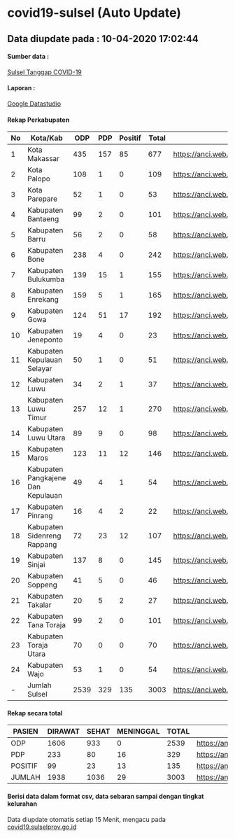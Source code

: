 # covid19-sulsel (Auto Update)

## Data diupdate pada : 10-04-2020 17:02:44

#### Sumber data :
[Sulsel Tanggap COVID-19](https://covid19.sulselprov.go.id)

#### Laporan :
[Google Datastudio](https://datastudio.google.com/reporting/29b5c6e3-f3d8-4c7e-a88b-39df6365b057)

#### Rekap Perkabupaten 
|No|Kota/Kab|ODP|PDP|Positif|Total|Link|
| --- | --- | --- | --- | --- | --- | --- |
|1|Kota Makassar|435|157|85|677|https://anci.web.id/cor/kota_makassar.html|
|2|Kota Palopo|108|1|0|109|https://anci.web.id/cor/kota_palopo.html|
|3|Kota Parepare|52|1|0|53|https://anci.web.id/cor/kota_parepare.html|
|4|Kabupaten Bantaeng|99|2|0|101|https://anci.web.id/cor/kabupaten_bantaeng.html|
|5|Kabupaten Barru|56|2|0|58|https://anci.web.id/cor/kabupaten_barru.html|
|6|Kabupaten Bone|238|4|0|242|https://anci.web.id/cor/kabupaten_bone.html|
|7|Kabupaten Bulukumba|139|15|1|155|https://anci.web.id/cor/kabupaten_bulukumba.html|
|8|Kabupaten Enrekang|159|5|1|165|https://anci.web.id/cor/kabupaten_enrekang.html|
|9|Kabupaten Gowa|124|51|17|192|https://anci.web.id/cor/kabupaten_gowa.html|
|10|Kabupaten Jeneponto|19|4|0|23|https://anci.web.id/cor/kabupaten_jeneponto.html|
|11|Kabupaten Kepulauan Selayar|50|1|0|51|https://anci.web.id/cor/kabupaten_kepulauan_selayar.html|
|12|Kabupaten Luwu|34|2|1|37|https://anci.web.id/cor/kabupaten_luwu.html|
|13|Kabupaten Luwu Timur|257|12|1|270|https://anci.web.id/cor/kabupaten_luwu_timur.html|
|14|Kabupaten Luwu Utara|89|9|0|98|https://anci.web.id/cor/kabupaten_luwu_utara.html|
|15|Kabupaten Maros|123|11|12|146|https://anci.web.id/cor/kabupaten_maros.html|
|16|Kabupaten Pangkajene Dan Kepulauan|49|4|1|54|https://anci.web.id/cor/kabupaten_pangkajene_dan_kepulauan.html|
|17|Kabupaten Pinrang|16|4|2|22|https://anci.web.id/cor/kabupaten_pinrang.html|
|18|Kabupaten Sidenreng Rappang|72|23|12|107|https://anci.web.id/cor/kabupaten_sidenreng_rappang.html|
|19|Kabupaten Sinjai|137|8|0|145|https://anci.web.id/cor/kabupaten_sinjai.html|
|20|Kabupaten Soppeng|41|5|0|46|https://anci.web.id/cor/kabupaten_soppeng.html|
|21|Kabupaten Takalar|20|5|2|27|https://anci.web.id/cor/kabupaten_takalar.html|
|22|Kabupaten Tana Toraja|99|2|0|101|https://anci.web.id/cor/kabupaten_tana_toraja.html|
|23|Kabupaten Toraja Utara|70|0|0|70|https://anci.web.id/cor/kabupaten_toraja_utara.html|
|24|Kabupaten Wajo|53|1|0|54|https://anci.web.id/cor/kabupaten_wajo.html|
|-|Jumlah Sulsel|2539|329|135|3003|https://anci.web.id/cor/jumlah_sulsel.html|

#### Rekap secara total

| PASIEN | DIRAWAT | SEHAT | MENINGGAL | TOTAL | LINK |
| ---- | -------- | ---- | ---- |  ---- | ---- |
| ODP | 1606  | 933  | 0 | 2539 | https://anci.web.id/cor/odp_detail.html |
| PDP | 233  | 80  | 16  | 329 | https://anci.web.id/cor/pdp_detail.html |
| POSITIF | 99  | 23  | 13  | 135 | https://anci.web.id/cor/positif_detail.html |
| JUMLAH | 1938 | 1036 | 29 | 3003 | https://anci.web.id/cor/jumlah_sulsel.html |

 
#### Berisi data dalam format csv, data sebaran sampai dengan tingkat kelurahan

Data diupdate otomatis setiap 15 Menit, mengacu pada [covid19.sulselprov.go.id](https://covid19.sulselprov.go.id)


